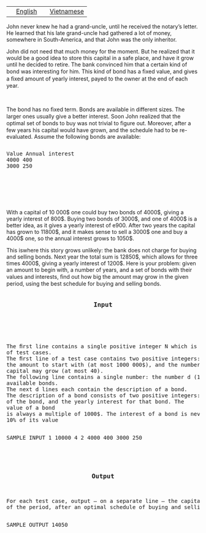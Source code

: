 <p>   </p>
<table class="problems" style="width: 100%;" border="0">
<tbody>
<tr class="navigation">
<td style="text-align: center;" width="50%"><a href="/problems/MTEMP/en/">English</a></td>
<td style="text-align: center;" width="50%"><a href="/problems/MTEMP/vn/">Vietnamese</a></td>
</tr>
</tbody>
</table>
<p>
</p><p>John never knew he had a grand-uncle, until he received the notary’s letter. He learned that his late grand-uncle had gathered a lot of money, somewhere in South-America, and that John was the only inheritor. </p><p>John did not need that much money for the moment. But he realized that it 
would be a good idea to store this capital in a safe place, and have it
grow until he decided to retire. The bank convinced him that a certain kind of 
bond was interesting for him. This kind of bond has a ﬁxed value, and gives
a ﬁxed amount of yearly interest, payed to the owner at the end of each year. </p><pre><br></pre>

<p>The bond has no ﬁxed term. Bonds are available in different sizes.  The larger ones usually give a better interest. Soon John realized that the optimal set of bonds to buy was not trivial to ﬁgure out. Moreover, after a few  years his capital would have grown, and the schedule had to be re-evaluated. Assume the following bonds are available:</p>
<pre><pre>Value Annual interest
4000 400
3000 250

<br></pre>
</pre>
<p>With a capital of 10 000$ one could buy two bonds of 4000$, giving a yearly interest  of 800$. Buying two bonds of 3000$, and one of 4000$ is a better idea, as it gives a  yearly interest of e900. After two years the capital has grown to 11800$, and it  makes sense to sell a 3000$ one and buy a 4000$ one, so the annual interest  grows to 1050$.</p>
<p>This iswhere this story grows unlikely: the bank does not charge for buying and selling bonds. Next year the total sum is 12850$, which allows for three times 4000$, giving a yearly interest of 1200$. Here is your problem: given an amount to begin with, a number of years, and a set of bonds with their values and interests, ﬁnd out how big the amount may grow  in the given period, using the best schedule for buying and selling bonds.</p>
<pre><h3 style="text-align: center;">Input</h3>
</pre>
<p>&nbsp;</p>
<pre><p>The ﬁrst line contains a single positive integer N which is the number 
of test cases.  
The ﬁrst line of a test case contains two positive integers: 
the amount to start with (at most 1000 000$), and the number of years the 
capital may grow (at most 40).
The following line contains a single number: the number d (1 ≤ d ≤ 10) of 
available bonds.
The next d lines each contain the description of a bond. 
The description of a bond consists of two positive integers: the value 
of the bond, and the yearly interest for that bond. The
value of a bond 
is always a multiple of 1000$. The interest of a bond is never more than
10% of its value

SAMPLE INPUT
1
10000 4
2
4000 400
3000 250
</p>
<h3 style="text-align: center;">Output</h3>
<p>For each test case, output – on a separate line – the capital at the end
of the period, after an optimal schedule of buying and selling.

SAMPLE OUTPUT
14050
</p>
 </pre>